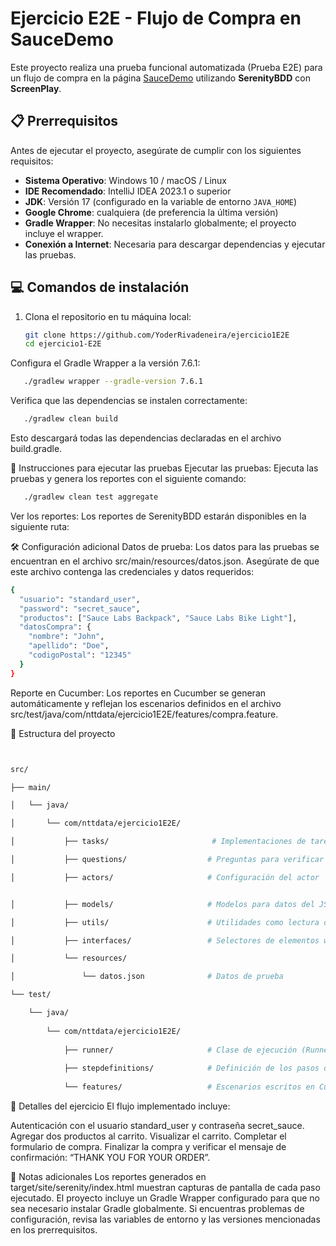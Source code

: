 # Ejercicio E2E - Flujo de Compra en SauceDemo

Este proyecto realiza una prueba funcional automatizada (Prueba E2E) para un flujo de compra en la página [SauceDemo](https://www.saucedemo.com/) utilizando **SerenityBDD** con **ScreenPlay**.

## 📋 Prerrequisitos

Antes de ejecutar el proyecto, asegúrate de cumplir con los siguientes requisitos:

- **Sistema Operativo**: Windows 10 / macOS / Linux
- **IDE Recomendado**: IntelliJ IDEA 2023.1 o superior
- **JDK**: Versión 17 (configurado en la variable de entorno `JAVA_HOME`)
- **Google Chrome**: cualquiera (de preferencia la última versión)
- **Gradle Wrapper**: No necesitas instalarlo globalmente; el proyecto incluye el wrapper.
- **Conexión a Internet**: Necesaria para descargar dependencias y ejecutar las pruebas.

## 💻 Comandos de instalación

1. Clona el repositorio en tu máquina local:
   ```bash
   git clone https://github.com/YoderRivadeneira/ejercicio1E2E
   cd ejercicio1-E2E
   ```
   
Configura el Gradle Wrapper a la versión 7.6.1:

```bash
   ./gradlew wrapper --gradle-version 7.6.1
```

Verifica que las dependencias se instalen correctamente:

```bash
   ./gradlew clean build
```
Esto descargará todas las dependencias declaradas en el archivo build.gradle.



🚀 Instrucciones para ejecutar las pruebas
Ejecutar las pruebas: Ejecuta las pruebas y genera los reportes con el siguiente comando:

```bash
   ./gradlew clean test aggregate
```

Ver los reportes: Los reportes de SerenityBDD estarán disponibles en la siguiente ruta:


🛠 Configuración adicional
Datos de prueba: Los datos para las pruebas se encuentran en el archivo src/main/resources/datos.json. Asegúrate de que este archivo contenga las credenciales y datos requeridos:

```bash
{
  "usuario": "standard_user",
  "password": "secret_sauce",
  "productos": ["Sauce Labs Backpack", "Sauce Labs Bike Light"],
  "datosCompra": {
    "nombre": "John",
    "apellido": "Doe",
    "codigoPostal": "12345"
  }
}
```

Reporte en Cucumber: Los reportes en Cucumber se generan automáticamente y reflejan los escenarios definidos en el archivo src/test/java/com/nttdata/ejercicio1E2E/features/compra.feature.

📂 Estructura del proyecto

```bash


src/

├── main/

│   └── java/

│       └── com/nttdata/ejercicio1E2E/

│           ├── tasks/                       # Implementaciones de tareas en ScreenPlay

│           ├── questions/                  # Preguntas para verificar estados

│           ├── actors/                     # Configuración del actor


│           ├── models/                     # Modelos para datos del JSON

│           ├── utils/                      # Utilidades como lectura de JSON y WebDriver

│           ├── interfaces/                 # Selectores de elementos web

│           └── resources/

│               └── datos.json              # Datos de prueba

└── test/

    └── java/
    
        └── com/nttdata/ejercicio1E2E/
        
            ├── runner/                     # Clase de ejecución (Runner)
            
            ├── stepdefinitions/            # Definición de los pasos de los escenarios
            
            └── features/                   # Escenarios escritos en Cucumber

```
            
📝 Detalles del ejercicio
El flujo implementado incluye:

Autenticación con el usuario standard_user y contraseña secret_sauce.
Agregar dos productos al carrito.
Visualizar el carrito.
Completar el formulario de compra.
Finalizar la compra y verificar el mensaje de confirmación: “THANK YOU FOR YOUR ORDER”.


📑 Notas adicionales
Los reportes generados en target/site/serenity/index.html muestran capturas de pantalla de cada paso ejecutado.
El proyecto incluye un Gradle Wrapper configurado para que no sea necesario instalar Gradle globalmente.
Si encuentras problemas de configuración, revisa las variables de entorno y las versiones mencionadas en los prerrequisitos.
